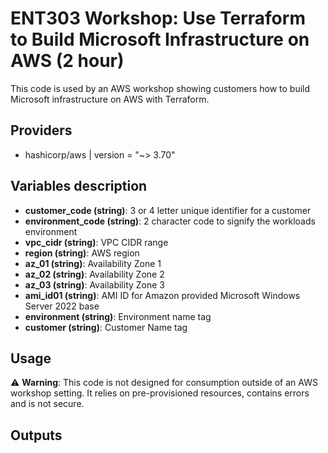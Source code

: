 # ENT303 Workshop: Use Terraform to Build Microsoft Infrastructure on AWS (2 hour)
This code is used by an AWS workshop showing customers how to build Microsoft infrastructure on AWS with Terraform.

## Providers

- hashicorp/aws | version = "~> 3.70"

## Variables description
- **customer_code (string)**: 3 or 4 letter unique identifier for a customer
- **environment_code (string)**: 2 character code to signify the workloads environment
- **vpc_cidr (string)**: VPC CIDR range
- **region (string)**: AWS region
- **az_01 (string)**: Availability Zone 1
- **az_02 (string)**: Availability Zone 2
- **az_03 (string)**: Availability Zone 3
- **ami_id01 (string)**: AMI ID for Amazon provided Microsoft Windows Server 2022 base
- **environment (string)**: Environment name tag
- **customer (string)**: Customer Name tag


## Usage

:warning: **Warning**: This code is not designed for consumption outside of an AWS workshop setting. It relies on pre-provisioned resources, contains errors and is not secure.


## Outputs
